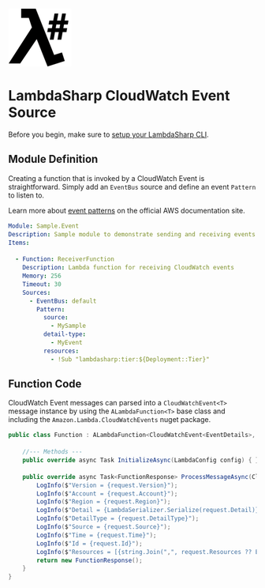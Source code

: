 ![λ#](../../Docs/images/LambdaSharpLogo.png)

# LambdaSharp CloudWatch Event Source

Before you begin, make sure to [setup your LambdaSharp CLI](https://lambdasharp.net/articles/Setup.html).

## Module Definition

Creating a function that is invoked by a CloudWatch Event is straightforward. Simply add an `EventBus` source and define an event `Pattern` to listen to.

Learn more about [event patterns](https://docs.aws.amazon.com/eventbridge/latest/userguide/filtering-examples-structure.html) on the official AWS documentation site.

```yaml
Module: Sample.Event
Description: Sample module to demonstrate sending and receiving events
Items:

  - Function: ReceiverFunction
    Description: Lambda function for receiving CloudWatch events
    Memory: 256
    Timeout: 30
    Sources:
      - EventBus: default
        Pattern:
          source:
            - MySample
          detail-type:
            - MyEvent
          resources:
            - !Sub "lambdasharp:tier:${Deployment::Tier}"
```

## Function Code

CloudWatch Event messages can parsed into a `CloudWatchEvent<T>` message instance by using the `ALambdaFunction<T>` base class and including the `Amazon.Lambda.CloudWatchEvents` nuget package.

```csharp
public class Function : ALambdaFunction<CloudWatchEvent<EventDetails>, FunctionResponse> {

    //--- Methods ---
    public override async Task InitializeAsync(LambdaConfig config) { }

    public override async Task<FunctionResponse> ProcessMessageAsync(CloudWatchEvent<EventDetails> request) {
        LogInfo($"Version = {request.Version}");
        LogInfo($"Account = {request.Account}");
        LogInfo($"Region = {request.Region}");
        LogInfo($"Detail = {LambdaSerializer.Serialize(request.Detail)}");
        LogInfo($"DetailType = {request.DetailType}");
        LogInfo($"Source = {request.Source}");
        LogInfo($"Time = {request.Time}");
        LogInfo($"Id = {request.Id}");
        LogInfo($"Resources = [{string.Join(",", request.Resources ?? Enumerable.Empty<string>())}]");
        return new FunctionResponse();
    }
}
```
